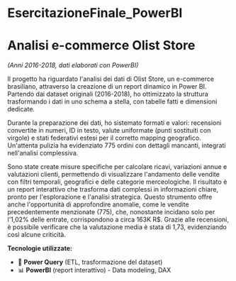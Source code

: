 # EsercitazioneFinale_PowerBI  


# **Analisi e-commerce Olist Store**  
*(Anni 2016-2018, dati elaborati con PowerBI)*  

Il progetto ha riguardato l'analisi dei dati di Olist Store, un e-commerce brasiliano, attraverso la creazione di un report dinamico in Power BI. Partendo dai dataset originali (2016-2018), ho ottimizzato la struttura trasformando i dati in uno schema a stella, con tabelle fatti e dimensioni dedicate.

Durante la preparazione dei dati, ho sistemato formati e valori: recensioni convertite in numeri, ID in testo, valute uniformate (punti sostituiti con virgole) e stati federativi estesi per il corretto mapping geografico. Un'attenta pulizia ha evidenziato 775 ordini con dettagli mancanti, integrati nell'analisi complessiva.

Sono state create misure specifiche per calcolare ricavi, variazioni annue e valutazioni clienti, permettendo di visualizzare l'andamento delle vendite con filtri temporali, geografici e delle categorie merceologiche. 
Il risultato è un report interattivo che trasforma dati complessi in informazioni chiare, pronto per l'esplorazione e l'analisi strategica. Questo strumento offre anche l'opportunità di approfondire anomalie, come le vendite precedentemente menzionate (775), che, nonostante incidano solo per l'1,02% delle entrate, corrispondono a circa 163K R$. Grazie alle recensioni, è possibile verificare che la valutazione media è stata di 1,73, evidenziando così alcune criticità.

**Tecnologie utilizzate:**  

- 🔄 **Power Query** (ETL, trasformazione del dataset)  
- 📊 **PowerBI** (report interattivo) - Data modeling, DAX
